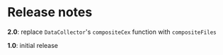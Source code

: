 # Release notes


**2.0**:  replace `DataCollector`'s `compositeCex` function with `compositeFiles`

**1.0**:  initial release
